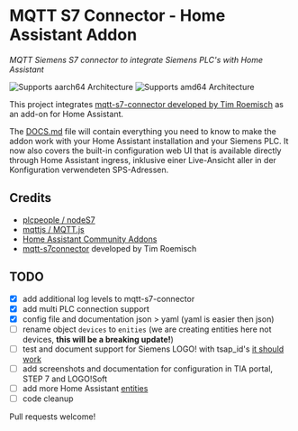 # MQTT S7 Connector - Home Assistant Addon

_MQTT Siemens S7 connector to integrate Siemens PLC's with Home Assistant_

![Supports aarch64 Architecture][aarch64-shield]
![Supports amd64 Architecture][amd64-shield]

[aarch64-shield]: https://img.shields.io/badge/aarch64-yes-green.svg
[amd64-shield]: https://img.shields.io/badge/amd64-yes-green.svg

This project integrates [mqtt-s7-connector developed by Tim Roemisch](https://github.com/timroemisch/mqtt-s7-connector) as an add-on for Home Assistant.

The [DOCS.md](./DOCS.md) file will contain everything you need to know to make the addon work with your Home Assistant installation and your Siemens PLC. It now also covers the built-in configuration web UI that is available directly through Home Assistant ingress, inklusive einer Live-Ansicht aller in der Konfiguration verwendeten SPS-Adressen.

## Credits

- [plcpeople / nodeS7](https://github.com/plcpeople/nodeS7)
- [mqttjs / MQTT.js](https://github.com/mqttjs/MQTT.js)
- [Home Assistant Community Addons](https://github.com/hassio-addons/)
- [mqtt-s7connector](https://github.com/timroemisch/mqtt-s7-connector) developed by Tim Roemisch

## TODO

- [x] add additional log levels to mqtt-s7-connector
- [x] add multi PLC connection support
- [x] config file and documentation json > yaml (yaml is easier then json)
- [ ] rename object `devices` to `enities` (we are creating entities here not devices, **this will be a breaking update!**)
- [ ] test and document support for Siemens LOGO! with tsap_id's [it should work](https://github.com/plcpeople/nodeS7/issues/37)
- [ ] add screenshots and documentation for configuration in TIA portal, STEP 7 and LOGO!Soft
- [ ] add more Home Assistant [entities](https://developers.home-assistant.io/docs/core/entity)
- [ ] code cleanup

Pull requests welcome!
